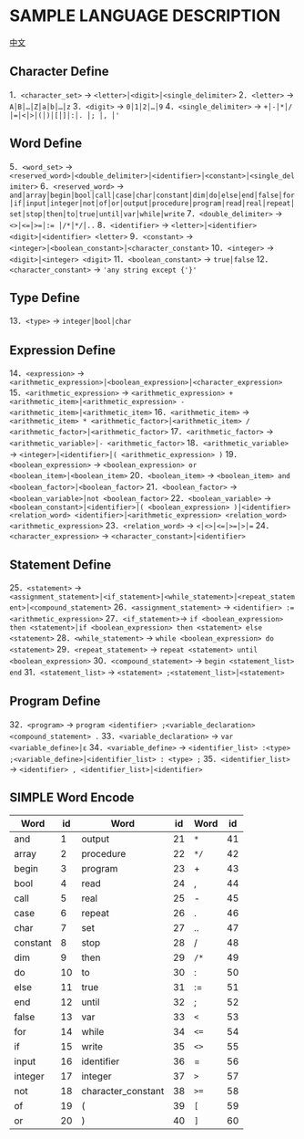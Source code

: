 # SAMPLE LANGUAGE DESCRIPTION
[中文](README_zh-CN.md)

## Character Define

1．`<character_set>` → `<letter>│<digit>│<single_delimiter>`
2．`<letter>` → `A│B│…│Z│a│b│…│z`
3．`<digit>` → `0│1│2│…│9`
4．`<single_delimiter>` → `+│-│*│/│=│<│>│(│)│[│]│:│. │; │, │'`

## Word Define

5．`<word_set>` → `<reserved_word>│<double_delimiter>│<identifier>│<constant>│<single_delimiter>`
6．`<reserved_word>` → `and│array│begin│bool│call│case│char│constant│dim│do│else│end│false│for│if│input│integer│not│of│or│output│procedure│program│read│real│repeat│set│stop│then│to│true│until│var│while│write`
7．`<double_delimiter>` → `<>│<=│>=│:= │/*│*/│..`
8．`<identifier>` → `<letter>│<identifier> <digit>│<identifier> <letter>`
9．`<constant>` → `<integer>│<boolean_constant>│<character_constant>`
10．`<integer>` → `<digit>│<integer> <digit>`
11．`<boolean_constant>` → `true│false`
12．`<character_constant>` → `'any string except {'}'`

## Type Define

13．`<type>` → `integer│bool│char`

## Expression Define

14．`<expression>` → `<arithmetic_expression>│<boolean_expression>│<character_expression>`
15．`<arithmetic_expression>` → `<arithmetic_expression> + <arithmetic_item>│<arithmetic_expression> - <arithmetic_item>│<arithmetic_item>`
16．`<arithmetic_item>` → `<arithmetic_item> * <arithmetic_factor>│<arithmetic_item> / <arithmetic_factor>│<arithmetic_factor>`
17．`<arithmetic_factor>` → `<arithmetic_variable>│- <arithmetic_factor>`
18．`<arithmetic_variable>` → `<integer>│<identifier>│( <arithmetic_expression> )`
19．`<boolean_expression>` → `<boolean_expression> or <boolean_item>│<boolean_item>`
20．`<boolean_item>` → `<boolean_item> and <boolean_factor>│<boolean_factor>`
21．`<boolean_factor>` → `<boolean_variable>│not <boolean_factor>`
22．`<boolean_variable>` → `<boolean_constant>│<identifier>│( <boolean_expression> )│<identifier> <relation_word> <identifier>│<arithmetic_expression> <relation_word> <arithmetic_expression>`
23．`<relation_word>` → `<│<>│<=│>=│>│=`
24．`<character_expression>` → `<character_constant>│<identifier>`

## Statement Define

25．`<statement>` → `<assignment_statement>│<if_statement>│<while_statement>│<repeat_statement>│<compound_statement>`
26．`<assignment_statement>` → `<identifier> := <arithmetic_expression>`
27．`<if_statement>`→ `if <boolean_expression> then <statement>│if <boolean_expression> then <statement> else <statement>`
28．`<while_statement>` → `while <boolean_expression> do <statement>`
29．`<repeat_statement>` → `repeat <statement> until <boolean_expression>`
30．`<compound_statement>` → `begin <statement_list> end`
31．`<statement_list>` → `<statement> ;<statement_list>│<statement>`

## Program Define

32．`<program>` → `program <identifier> ;<variable_declaration> <compound_statement> .`
33．`<variable_declaration>` → `var <variable_define>│ε`
34．`<variable_define>` → `<identifier_list> :<type> ;<variable_define>│<identifier_list> : <type> ;`
35．`<identifier_list>` → `<identifier> , <identifier_list>│<identifier>`

## SIMPLE Word Encode


|   Word   | id  |        Word        | id  | Word | id  |
| -------- | --- | ------------------ | --- | ---- | --- |
| and      | 1   | output             | 21  | `*`  | 41  |
| array    | 2   | procedure          | 22  | `*/` | 42  |
| begin    | 3   | program            | 23  | +    | 43  |
| bool     | 4   | read               | 24  | ,    | 44  |
| call     | 5   | real               | 25  | -    | 45  |
| case     | 6   | repeat             | 26  | .    | 46  |
| char     | 7   | set                | 27  | ..   | 47  |
| constant | 8   | stop               | 28  | /    | 48  |
| dim      | 9   | then               | 29  | `/*` | 49  |
| do       | 10  | to                 | 30  | :    | 50  |
| else     | 11  | true               | 31  | :=   | 51  |
| end      | 12  | until              | 32  | ;    | 52  |
| false    | 13  | var                | 33  | `<`  | 53  |
| for      | 14  | while              | 34  | `<=` | 54  |
| if       | 15  | write              | 35  | `<>` | 55  |
| input    | 16  | identifier         | 36  | =    | 56  |
| integer  | 17  | integer            | 37  | `>`  | 57  |
| not      | 18  | character_constant | 38  | `>=` | 58  |
| of       | 19  | (                  | 39  | `[`  | 59  |
| or       | 20  | )                  | 40  | `]`  | 60  |
